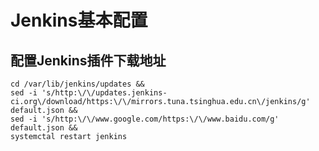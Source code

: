 

# Jenkins基本配置

## 配置Jenkins插件下载地址
```shell
cd /var/lib/jenkins/updates &&
sed -i 's/http:\/\/updates.jenkins-ci.org\/download/https:\/\/mirrors.tuna.tsinghua.edu.cn\/jenkins/g' default.json && 
sed -i 's/http:\/\/www.google.com/https:\/\/www.baidu.com/g' default.json && 
systemctal restart jenkins
```

